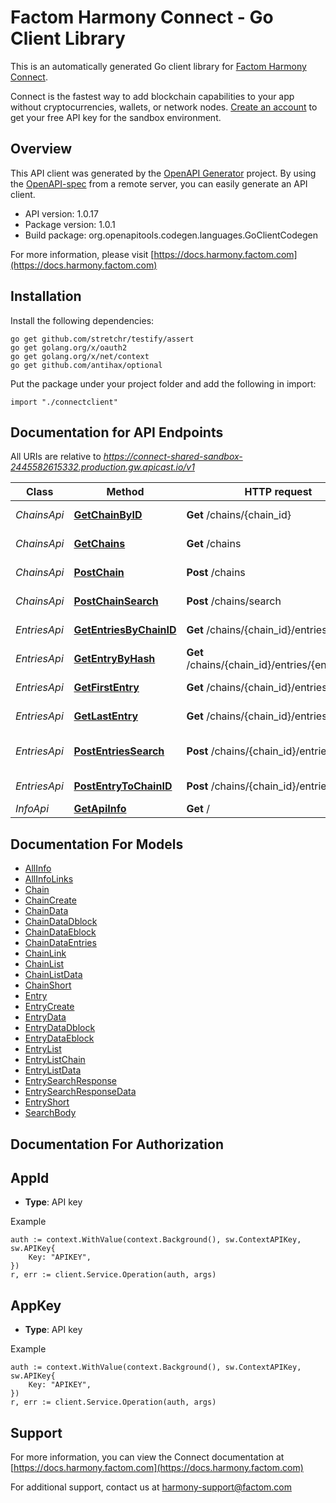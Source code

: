 # Factom Harmony Connect - Go Client Library

This is an automatically generated Go client library for [Factom Harmony Connect](https://www.factom.com/products/harmony-connect/).

Connect is the fastest way to add blockchain capabilities to your app without cryptocurrencies, wallets, or network nodes. [Create an account](https://account.factom.com/) to get your free API key for the sandbox environment.

## Overview
This API client was generated by the [OpenAPI Generator](https://openapi-generator.tech) project.  By using the [OpenAPI-spec](https://www.openapis.org/) from a remote server, you can easily generate an API client.

- API version: 1.0.17
- Package version: 1.0.1
- Build package: org.openapitools.codegen.languages.GoClientCodegen


For more information, please visit [https://docs.harmony.factom.com](https://docs.harmony.factom.com)

## Installation

Install the following dependencies:
```
go get github.com/stretchr/testify/assert
go get golang.org/x/oauth2
go get golang.org/x/net/context
go get github.com/antihax/optional
```

Put the package under your project folder and add the following in import:
```golang
import "./connectclient"
```

## Documentation for API Endpoints

All URIs are relative to *https://connect-shared-sandbox-2445582615332.production.gw.apicast.io/v1*

Class | Method | HTTP request | Description
------------ | ------------- | ------------- | -------------
*ChainsApi* | [**GetChainByID**](docs/ChainsApi.md#getchainbyid) | **Get** /chains/{chain_id} | Get Chain Info
*ChainsApi* | [**GetChains**](docs/ChainsApi.md#getchains) | **Get** /chains | Get All Chains
*ChainsApi* | [**PostChain**](docs/ChainsApi.md#postchain) | **Post** /chains | Create a Chain
*ChainsApi* | [**PostChainSearch**](docs/ChainsApi.md#postchainsearch) | **Post** /chains/search | Search Chains
*EntriesApi* | [**GetEntriesByChainID**](docs/EntriesApi.md#getentriesbychainid) | **Get** /chains/{chain_id}/entries | Get Chain&#39;s Entries
*EntriesApi* | [**GetEntryByHash**](docs/EntriesApi.md#getentrybyhash) | **Get** /chains/{chain_id}/entries/{entry_hash} | Get Entry Info
*EntriesApi* | [**GetFirstEntry**](docs/EntriesApi.md#getfirstentry) | **Get** /chains/{chain_id}/entries/first | Get Chain&#39;s First Entry
*EntriesApi* | [**GetLastEntry**](docs/EntriesApi.md#getlastentry) | **Get** /chains/{chain_id}/entries/last | Get Chain&#39;s Last Entry
*EntriesApi* | [**PostEntriesSearch**](docs/EntriesApi.md#postentriessearch) | **Post** /chains/{chain_id}/entries/search | Search Chain&#39;s Entries
*EntriesApi* | [**PostEntryToChainID**](docs/EntriesApi.md#postentrytochainid) | **Post** /chains/{chain_id}/entries | Create an Entry
*InfoApi* | [**GetApiInfo**](docs/InfoApi.md#getapiinfo) | **Get** / | API Info


## Documentation For Models

 - [AllInfo](docs/AllInfo.md)
 - [AllInfoLinks](docs/AllInfoLinks.md)
 - [Chain](docs/Chain.md)
 - [ChainCreate](docs/ChainCreate.md)
 - [ChainData](docs/ChainData.md)
 - [ChainDataDblock](docs/ChainDataDblock.md)
 - [ChainDataEblock](docs/ChainDataEblock.md)
 - [ChainDataEntries](docs/ChainDataEntries.md)
 - [ChainLink](docs/ChainLink.md)
 - [ChainList](docs/ChainList.md)
 - [ChainListData](docs/ChainListData.md)
 - [ChainShort](docs/ChainShort.md)
 - [Entry](docs/Entry.md)
 - [EntryCreate](docs/EntryCreate.md)
 - [EntryData](docs/EntryData.md)
 - [EntryDataDblock](docs/EntryDataDblock.md)
 - [EntryDataEblock](docs/EntryDataEblock.md)
 - [EntryList](docs/EntryList.md)
 - [EntryListChain](docs/EntryListChain.md)
 - [EntryListData](docs/EntryListData.md)
 - [EntrySearchResponse](docs/EntrySearchResponse.md)
 - [EntrySearchResponseData](docs/EntrySearchResponseData.md)
 - [EntryShort](docs/EntryShort.md)
 - [SearchBody](docs/SearchBody.md)


## Documentation For Authorization

## AppId
- **Type**: API key 

Example
```golang
auth := context.WithValue(context.Background(), sw.ContextAPIKey, sw.APIKey{
	Key: "APIKEY",
})
r, err := client.Service.Operation(auth, args)
```
## AppKey
- **Type**: API key 

Example
```golang
auth := context.WithValue(context.Background(), sw.ContextAPIKey, sw.APIKey{
	Key: "APIKEY",
})
r, err := client.Service.Operation(auth, args)
```

## Support

For more information, you can view the Connect documentation at [https://docs.harmony.factom.com](https://docs.harmony.factom.com)


For additional support, contact us at harmony-support@factom.com

